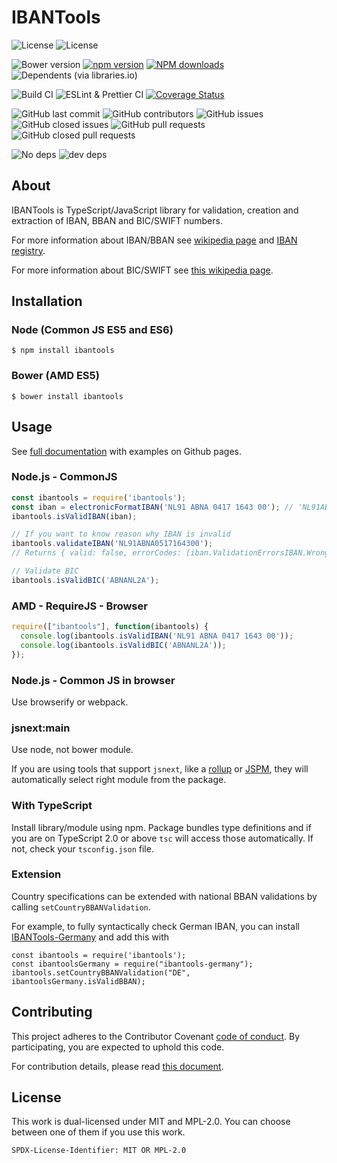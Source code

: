 # IBANTools

![License](https://img.shields.io/badge/License-MIT-blue)
![License](https://img.shields.io/badge/License-MPL_2.0-blue)

![Bower version](https://badge.fury.io/bo/ibantools.svg)
[![npm version](https://badge.fury.io/js/ibantools.svg)](https://badge.fury.io/js/ibantools)
[![NPM downloads](https://img.shields.io/npm/dw/ibantools)](https://www.npmjs.com/package/ibantools)
![Dependents (via libraries.io)](https://img.shields.io/librariesio/dependents/npm/ibantools)

![Build CI](https://github.com/Simplify/ibantools/workflows/Build%20CI%20(Master)/badge.svg?branch=master)
![ESLint & Prettier CI](https://github.com/Simplify/ibantools/workflows/ESLint%20&%20Prettier/badge.svg?branch=master)
[![Coverage Status](https://coveralls.io/repos/github/Simplify/ibantools/badge.svg?branch=master)](https://coveralls.io/github/Simplify/ibantools?branch=master)

![GitHub last commit](https://img.shields.io/github/last-commit/Simplify/IBANtools)
![GitHub contributors](https://img.shields.io/github/contributors/Simplify/IBANTools)
![GitHub issues](https://img.shields.io/github/issues/Simplify/ibantools)
![GitHub closed issues](https://img.shields.io/github/issues-closed-raw/Simplify/ibantools)
![GitHub pull requests](https://img.shields.io/github/issues-pr/Simplify/ibantools)
![GitHub closed pull requests](https://img.shields.io/github/issues-pr-closed/Simplify/IBANTools)

![No deps](https://img.shields.io/badge/dependencies-0-brightgreen)
![dev deps](https://img.shields.io/librariesio/github/Simplify/IBANTools?label=devDependencies)

## About

IBANTools is TypeScript/JavaScript library for validation, creation and extraction of IBAN, BBAN and BIC/SWIFT numbers.

For more information about IBAN/BBAN see [wikipedia page](https://en.wikipedia.org/wiki/International_Bank_Account_Number) and
[IBAN registry](https://www.swift.com/resource/iban-registry-pdf).

For more information about BIC/SWIFT see [this wikipedia page](https://en.wikipedia.org/wiki/ISO_9362).

## Installation

### Node (Common JS ES5 and ES6)

```
$ npm install ibantools
```

### Bower (AMD ES5)

```
$ bower install ibantools
```

## Usage

See [full documentation](http://simplify.github.io/ibantools) with examples on Github pages.

### Node.js - CommonJS

```js
const ibantools = require('ibantools');
const iban = electronicFormatIBAN('NL91 ABNA 0417 1643 00'); // 'NL91ABNA0517164300'
ibantools.isValidIBAN(iban);

// If you want to know reason why IBAN is invalid
ibantools.validateIBAN('NL91ABNA0517164300');
// Returns { valid: false, errorCodes: [iban.ValidationErrorsIBAN.WrongIBANChecksum] }

// Validate BIC
ibantools.isValidBIC('ABNANL2A');
```

### AMD - RequireJS - Browser

```js
require(["ibantools"], function(ibantools) {
  console.log(ibantools.isValidIBAN('NL91 ABNA 0417 1643 00'));
  console.log(ibantools.isValidBIC('ABNANL2A'));
});
```

### Node.js - Common JS in browser

Use browserify or webpack.

### jsnext:main

Use node, not bower module.

If you are using tools that support `jsnext`, like a [rollup](https://github.com/rollup/rollup) or [JSPM](http://jspm.io/), they will automatically select right module from the package.

### With TypeScript

Install library/module using npm. Package bundles type definitions and if you are on TypeScript 2.0 or above `tsc` will access those automatically. If not, check your `tsconfig.json` file.

### Extension

Country specifications can be extended with national BBAN validations by calling `setCountryBBANValidation`.

For example, to fully syntactically check German IBAN, you can install [IBANTools-Germany](https://github.com/baumerdev/ibantools-germany) and add this with

```
const ibantools = require('ibantools');
const ibantoolsGermany = require("ibantools-germany");
ibantools.setCountryBBANValidation("DE", ibantoolsGermany.isValidBBAN);
```

## Contributing

This project adheres to the Contributor Covenant [code of conduct](https://github.com/Simplify/ibantools/blob/master/.github/CODE_OF_CONDUCT.md).
By participating, you are expected to uphold this code.

For contribution details, please read [this document](https://github.com/Simplify/ibantools/blob/master/CONTRIBUTING.md).

## License

This work is dual-licensed under MIT and MPL-2.0.
You can choose between one of them if you use this work.

`SPDX-License-Identifier: MIT OR MPL-2.0`

